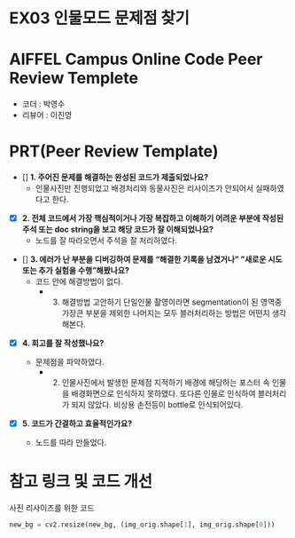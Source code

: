 # EX03 인물모드 문제점 찾기

# AIFFEL Campus Online Code Peer Review Templete
- 코더 : 박영수
- 리뷰어 : 이진영


# PRT(Peer Review Template)
- []  **1. 주어진 문제를 해결하는 완성된 코드가 제출되었나요?**
    - 인물사진만 진행되었고 배경처리와 동물사진은 리사이즈가 안되어서 실패하였다고 한다.


- [X]  **2. 전체 코드에서 가장 핵심적이거나 가장 복잡하고 이해하기 어려운 부분에 작성된 
주석 또는 doc string을 보고 해당 코드가 잘 이해되었나요?**
    - 노드를 잘 따라오면서 주석을 잘 처리하였다.
        
- []  **3. 에러가 난 부분을 디버깅하여 문제를 “해결한 기록을 남겼거나” 
”새로운 시도 또는 추가 실험을 수행”해봤나요?**
    - 코드 안에 해결방법이 없다.
        - 3. 해결방법 고안하기
단일인물 촬영이라면 segmentation이 된 영역중 가장큰 부분을 제외한 나머지는 모두 블러처리하는 방법은 어떤지 생각해본다.

       
- [X]  **4. 회고를 잘 작성했나요?**
    - 문제점을 파악하였다.
        - 2. 인물사진에서 발생한 문제점 지적하기
          배경에 해당하는 포스터 속 인물을 배경화면으로 인식하지 못하였다.
          또다른 인물로 인식하여 블러처리가 되지 않았다.
        비상용 손전등이 bottle로 인식되어있다.

        
- [X]  **5. 코드가 간결하고 효율적인가요?**
    - 노드를 따라 만들었다.


# 참고 링크 및 코드 개선
사진 리사이즈를 위한 코드
```python
new_bg = cv2.resize(new_bg, (img_orig.shape[1], img_orig.shape[0]))
```

